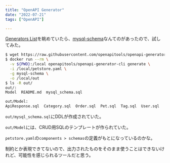 ```yaml
---
title: "OpenAPI Generator"
date: "2022-07-21"
tags: ["OpenAPI"]

---
```


[Generators List](https://openapi-generator.tech/docs/generators#schema-generators)を眺めていたら、[mysql-schema](https://openapi-generator.tech/docs/generators/mysql-schema)なんてのがあったので、試してみた。

```sh
$ wget https://raw.githubusercontent.com/openapitools/openapi-generator/master/modules/openapi-generator/src/test/resources/3_0/petstore.yaml
$ docker run --rm \
  -v ${PWD}:/local openapitools/openapi-generator-cli generate \
  -i /local/petstore.yaml \
  -g mysql-schema \
  -o /local/out
$ ls -R out/
out/:
Model  README.md  mysql_schema.sql

out/Model:
ApiResponse.sql  Category.sql  Order.sql  Pet.sql  Tag.sql  User.sql
```

`out/mysql_schema.sql`にDDLが作成されていた。

`out/Model`には、CRUD用SQLのテンプレートが作られていた。

`petstore.yaml`の`components > schemas`の定義がもとになっているのかな。

制約とか表現できてないので、出力されたものをそのまま使うことはできないけれど、可能性を感じられるツールだと思う。
